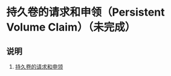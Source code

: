 # 持久卷的请求和申领（Persistent Volume Claim）（未完成）

## 说明

1. [持久卷的请求和申领](https://kubernetes.io/zh-cn/docs/reference/kubernetes-api/config-and-storage-resources/persistent-volume-claim-v1/)
